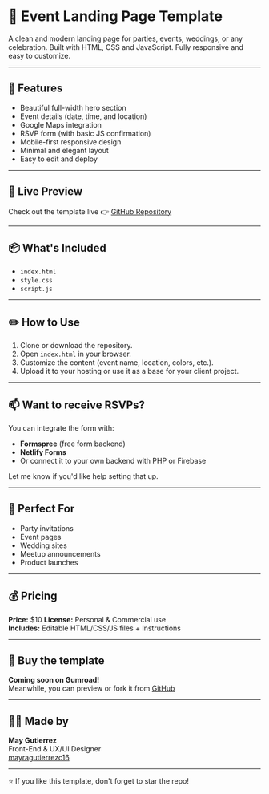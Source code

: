# 🎉 Event Landing Page Template

A clean and modern landing page for parties, events, weddings, or any celebration. Built with HTML, CSS and JavaScript. Fully responsive and easy to customize.

---

## 🚀 Features

- Beautiful full-width hero section
- Event details (date, time, and location)
- Google Maps integration
- RSVP form (with basic JS confirmation)
- Mobile-first responsive design
- Minimal and elegant layout
- Easy to edit and deploy

---

## 📍 Live Preview

Check out the template live 👉 [GitHub Repository](https://github.com/mayragutierrezc16/landing-page-event)

---

## 📦 What's Included

- `index.html`
- `style.css`
- `script.js`

---

## ✏️ How to Use

1. Clone or download the repository.
2. Open `index.html` in your browser.
3. Customize the content (event name, location, colors, etc.).
4. Upload it to your hosting or use it as a base for your client project.

---

## 📫 Want to receive RSVPs?

You can integrate the form with:
- **Formspree** (free form backend)
- **Netlify Forms**
- Or connect it to your own backend with PHP or Firebase

Let me know if you'd like help setting that up.

---

## 🧠 Perfect For

- Party invitations
- Event pages
- Wedding sites
- Meetup announcements
- Product launches

---

## 💰 Pricing

**Price:** $10 
**License:** Personal & Commercial use  
**Includes:** Editable HTML/CSS/JS files + Instructions

---

## 🛒 Buy the template

**Coming soon on Gumroad!**  
Meanwhile, you can preview or fork it from [GitHub](https://github.com/mayragutierrezc16/landing-page-event)

---

## 👩‍💻 Made by

**May Gutierrez**  
Front-End & UX/UI Designer  
[mayragutierrezc16](https://github.com/mayragutierrezc16)

---

⭐️ If you like this template, don't forget to star the repo!
